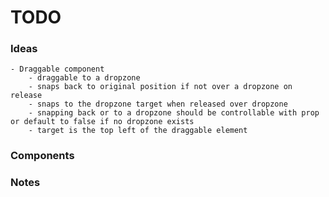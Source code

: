# TODO

### Ideas

    - Draggable component
        - draggable to a dropzone
        - snaps back to original position if not over a dropzone on release
        - snaps to the dropzone target when released over dropzone
        - snapping back or to a dropzone should be controllable with prop or default to false if no dropzone exists
        - target is the top left of the draggable element

### Components

### Notes
